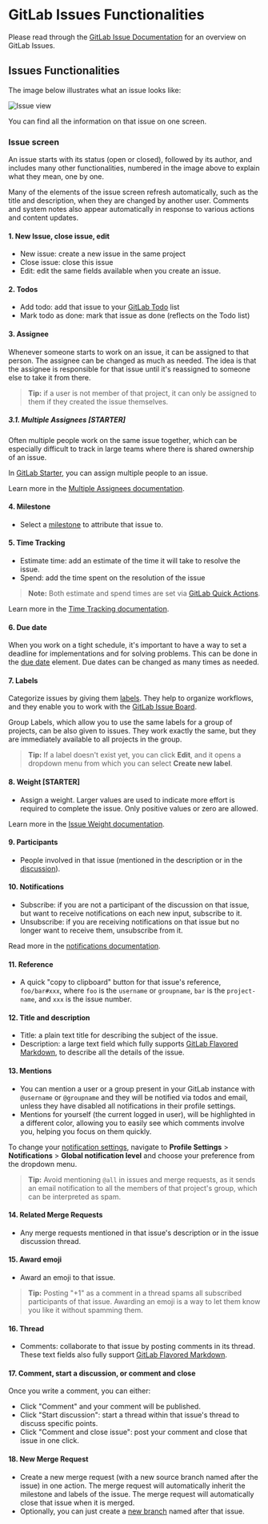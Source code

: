 # GitLab Issues Functionalities

Please read through the [GitLab Issue Documentation](index.md) for an overview on GitLab Issues.

## Issues Functionalities

The image below illustrates what an issue looks like:

![Issue view](img/issues_main_view_numbered.jpg)

You can find all the information on that issue on one screen.

### Issue screen

An issue starts with its status (open or closed), followed by its author,
and includes many other functionalities, numbered in the image above to
explain what they mean, one by one.

Many of the elements of the issue screen refresh automatically, such as the title and description, when they are changed by another user.
Comments and system notes also appear automatically in response to various actions and content updates.

#### 1. New Issue, close issue, edit

- New issue: create a new issue in the same project
- Close issue: close this issue
- Edit: edit the same fields available when you create an issue.

#### 2. Todos

- Add todo: add that issue to your [GitLab Todo](../../../workflow/todos.md) list
- Mark todo as done: mark that issue as done (reflects on the Todo list)

#### 3. Assignee

Whenever someone starts to work on an issue, it can be assigned
to that person. The assignee can be changed as much as needed.
The idea is that the assignee is responsible for that issue until
it's reassigned to someone else to take it from there.

> **Tip:**
if a user is not member of that project, it can only be
assigned to them if they created the issue themselves.

##### 3.1. Multiple Assignees **[STARTER]**

Often multiple people work on the same issue together,
which can be especially difficult to track in large teams
where there is shared ownership of an issue.

In [GitLab Starter](https://about.gitlab.com/pricing/), you can
assign multiple people to an issue.

Learn more in the [Multiple Assignees documentation](multiple_assignees_for_issues.md).

#### 4. Milestone

- Select a [milestone](../milestones/index.md) to attribute that issue to.

#### 5. Time Tracking

- Estimate time: add an estimate of the time it will take to resolve the issue.
- Spend: add the time spent on the resolution of the issue

> **Note:**
Both estimate and spend times are set via [GitLab Quick Actions](../quick_actions.md).

Learn more in the [Time Tracking documentation](../../../workflow/time_tracking.md).

#### 6. Due date

When you work on a tight schedule, it's important to
have a way to set a deadline for implementations and for solving
problems. This can be done in the [due date](due_dates.md) element. Due dates
can be changed as many times as needed.

#### 7. Labels

Categorize issues by giving them [labels](../labels.md). They help to
organize workflows, and they enable you to work with the
[GitLab Issue Board](index.md#issue-board).

Group Labels, which allow you to use the same labels for a
group of projects, can be also given to issues. They work exactly the same,
but they are immediately available to all projects in the group.

> **Tip:**
If a label doesn't exist yet, you can click **Edit**, and it opens a dropdown menu from which you can select **Create new label**.

#### 8. Weight **[STARTER]**

- Assign a weight. Larger values are used to indicate more effort is required to complete the issue. Only positive values or zero are allowed.

Learn more in the [Issue Weight documentation](../../../workflow/issue_weight.md).

#### 9. Participants

- People involved in that issue (mentioned in the description or in the [discussion](../../discussions/index.md)).

#### 10. Notifications

- Subscribe: if you are not a participant of the discussion on that issue, but
want to receive notifications on each new input, subscribe to it.
- Unsubscribe: if you are receiving notifications on that issue but no
longer want to receive them, unsubscribe from it.

Read more in the [notifications documentation](../../../workflow/notifications.md#issue--merge-request-events).

#### 11. Reference

- A quick "copy to clipboard" button for that issue's reference, `foo/bar#xxx`, where `foo` is the `username` or `groupname`, `bar`
is the `project-name`, and `xxx` is the issue number.

#### 12. Title and description

- Title: a plain text title for describing the subject of the issue.
- Description: a large text field which fully supports [GitLab Flavored Markdown](../../markdown.md#gitlab-flavored-markdown-gfm),
  to describe all the details of the issue.

#### 13. Mentions

- You can mention a user or a group present in your GitLab instance with
  `@username` or `@groupname` and they will be notified via todos and email, unless
  they have disabled all notifications in their profile settings.
- Mentions for yourself (the current logged in user), will be highlighted
  in a different color, allowing you to easily see which comments involve you,
  helping you focus on them quickly.

To change your [notification settings](../../../workflow/notifications.md), navigate to
**Profile Settings** > **Notifications** > **Global notification level**
and choose your preference from the dropdown menu.

> **Tip:**
Avoid mentioning `@all` in issues and merge requests,
as it sends an email notification
to all the members of that project's group, which can be
interpreted as spam.

#### 14. Related Merge Requests

- Any merge requests mentioned in that issue's description
or in the issue discussion thread.

#### 15. Award emoji

- Award an emoji to that issue.

> **Tip:**
Posting "+1" as a comment in a thread spams all subscribed
participants of that issue. Awarding an emoji is a way to let them
know you like it without spamming them.

#### 16. Thread

- Comments: collaborate to that issue by posting comments in its thread.
These text fields also fully support
[GitLab Flavored Markdown](../../markdown.md#gitlab-flavored-markdown-gfm).

#### 17. Comment, start a discussion, or comment and close

Once you write a comment, you can either:

- Click "Comment" and your comment will be published.
- Click "Start discussion": start a thread within that issue's thread to discuss specific points.
- Click "Comment and close issue": post your comment and close that issue in one click.

#### 18. New Merge Request

- Create a new merge request (with a new source branch named after the issue) in one action.
The merge request will automatically inherit the milestone and labels of the issue. The merge
request will automatically close that issue when it is merged.
- Optionally, you can just create a [new branch](../repository/web_editor.md#create-a-new-branch-from-an-issue)
named after that issue.
